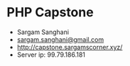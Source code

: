 # PHP Capstone

* Sargam Sanghani
* sargam.sanghani@gmail.com
* http://capstone.sargamscorner.xyz/
* Server ip: 99.79.186.181